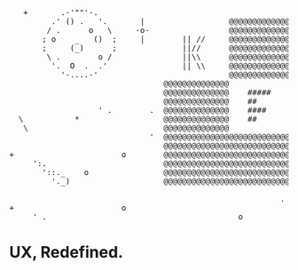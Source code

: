 <div align="left">
  
<pre align="left">
                                                                .                                            
   +       .-'""'-.                                                       \           *                  
         .' () .   '.       |                  @@@@@@@@@@@@@@@@@@@@@@@@@@@                         +   \     
        / .      o   \     -o-                 @@@@@@@@@@@@@@@@@@@@@@@@@@@         +                    *    
       ; o    _   ()  ;     |        || //     @@@@@@@@@@@@@@@@@@@@@@@@@@@   .                               
       ;     (_)      ;              ||//      @@@@@@@@@@@@@@@@@@@@@@@@@@@                      *            
        \ .        o /               ||\\      @@@@@@@@@@@@@@@@@@@@@@@@@@@                                   
         '.  O  .  .'                || \\     @@@@@@@@@@@@@@@@@@@@@@@@@@@                 +                 
           '-....-'                            @@@@@@@@@@@@@@@@@@@@@@@@@@@                                   
                                 @@@@@@@@@@@@@@             @@@@@@@@@@@@@@           /                       
                                 @@@@@@@@@@@@@@    #####    @@@@@@@@@@@@@@          /                        
                                 @@@@@@@@@@@@@@    ##       @@@@@@@@@@@@@@         *           o    +      | 
                   ' .        .  @@@@@@@@@@@@@@    ####     @@@@@@@@@@@@@@                               - o 
  \           *                  @@@@@@@@@@@@@@    ##       @@@@@@@@@@@@@@                                 | 
   \                             @@@@@@@@@@@@@@             @@@@@@@@@@@@@@.                                  
                              '  @@@@@@@@@@@@@@@@@@@@@@@@@@@                                        .        
                                 @@@@@@@@@@@@@@@@@@@@@@@@@@@    $$$$$                         .              
+                       o        @@@@@@@@@@@@@@@@@@@@@@@@@@@   $$$                                          '
     ':.                         @@@@@@@@@@@@@@@@@@@@@@@@@@@      $$$                      \           *     
       '::._    o                @@@@@@@@@@@@@@@@@@@@@@@@@@@    $$$$                   +   \                 
         '._)                    @@@@@@@@@@@@@@@@@@@@@@@@@@@                                 *               
                                                                                     .                     . 
                                                          .                              *                   
+                       o                                                                                    
     ' .                                         o                                                           
</pre>
# UX, Redefined.
